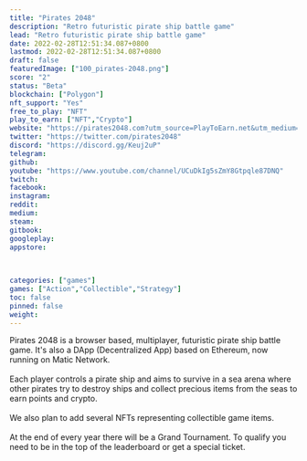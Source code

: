 ```yaml
---
title: "Pirates 2048"
description: "Retro futuristic pirate ship battle game"
lead: "Retro futuristic pirate ship battle game"
date: 2022-02-28T12:51:34.087+0800
lastmod: 2022-02-28T12:51:34.087+0800
draft: false
featuredImage: ["100_pirates-2048.png"]
score: "2"
status: "Beta"
blockchain: ["Polygon"]
nft_support: "Yes"
free_to_play: "NFT"
play_to_earn: ["NFT","Crypto"]
website: "https://pirates2048.com?utm_source=PlayToEarn.net&utm_medium=organic&utm_campaign=gamepage"
twitter: "https://twitter.com/pirates2048"
discord: "https://discord.gg/Keuj2uP"
telegram: 
github: 
youtube: "https://www.youtube.com/channel/UCuDkIg5sZmY8Gtpqle87DNQ"
twitch: 
facebook: 
instagram: 
reddit: 
medium: 
steam: 
gitbook: 
googleplay: 
appstore: 

  
    
categories: ["games"]
games: ["Action","Collectible","Strategy"]
toc: false
pinned: false
weight: 
---
```

Pirates 2048 is a browser based, multiplayer, futuristic pirate ship battle game. It's also a DApp (Decentralized App) based on Ethereum, now running on Matic Network.<br> <br> Each player controls a pirate ship and aims to survive in a sea arena where other pirates try to destroy ships and collect precious items from the seas to earn points and crypto.<br> <br> We also plan to add several NFTs representing collectible game items.<br> <br> At the end of every year there will be a Grand Tournament. To qualify you need to be in the top of the leaderboard or get a special ticket.